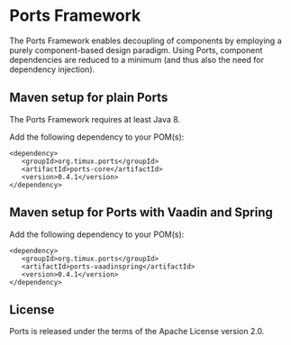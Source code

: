 # Ports Framework

The Ports Framework enables decoupling of components by employing a purely
component-based design paradigm. Using Ports, component dependencies are
reduced to a minimum (and thus also the need for dependency injection).


## Maven setup for plain Ports

The Ports Framework requires at least Java 8.

Add the following dependency to your POM(s):

```
<dependency>
   <groupId>org.timux.ports</groupId>
   <artifactId>ports-core</artifactId>
   <version>0.4.1</version>
</dependency>
```


## Maven setup for Ports with Vaadin and Spring

Add the following dependency to your POM(s):

```
<dependency>
   <groupId>org.timux.ports</groupId>
   <artifactId>ports-vaadinspring</artifactId>
   <version>0.4.1</version>
</dependency>
```

## License

Ports is released under the terms of the Apache License version 2.0.